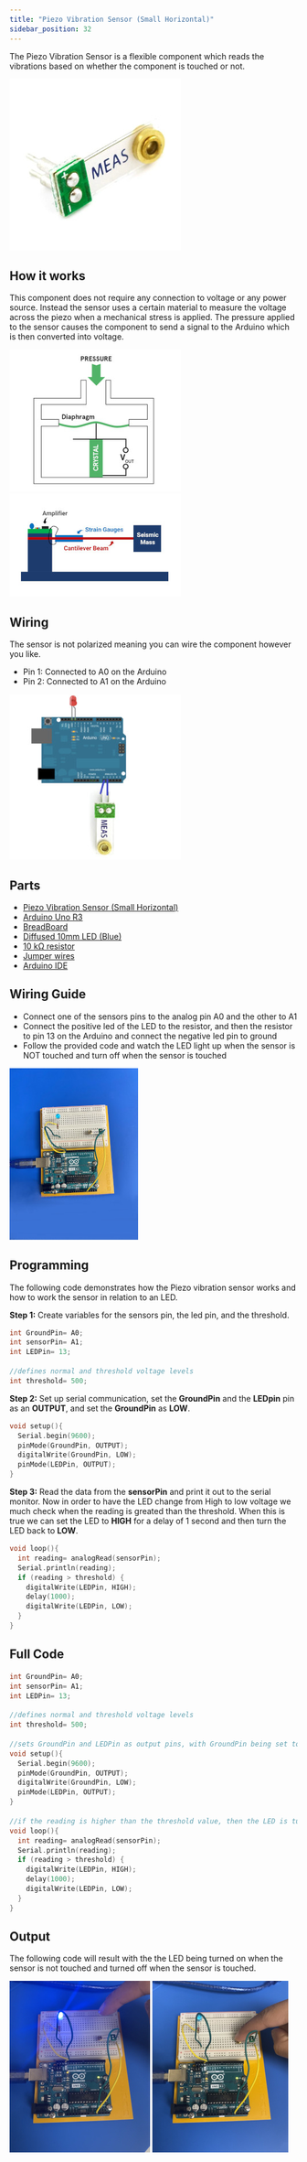 ```yaml
---
title: "Piezo Vibration Sensor (Small Horizontal)"
sidebar_position: 32
---
```


The Piezo Vibration Sensor is a flexible component which reads the vibrations based on whether the component is touched or not. 

![](/img/docs/product_guide/1012(1).jpg)

## How it works
This component does not require any connection to voltage or any power source. Instead the sensor uses a certain material to measure the voltage across the piezo when a mechanical stress is applied. The pressure applied to the sensor causes the component to send a signal to the Arduino which is then converted into voltage.

![](/img/docs/product_guide/1012(2).jpg) ![](/img/docs/product_guide/1012(3).jpg)

## Wiring
The sensor is not polarized meaning you can wire the component however you like. 

* Pin 1: Connected to A0 on the Arduino 
* Pin 2: Connected to A1 on the Arduino


![](/img/docs/product_guide/1012(4).jpg) 

## Parts
* [Piezo Vibration Sensor (Small Horizontal)](https://www.canadarobotix.com/products/1012)
* [Arduino Uno R3](https://www.canadarobotix.com/products/60)
* [BreadBoard](https://www.canadarobotix.com/products/223)
* [Diffused 10mm LED (Blue)](https://www.canadarobotix.com/products/1956)
* [10 kΩ resistor](https://www.canadarobotix.com/products/1770)
* [Jumper wires](https://www.canadarobotix.com/products/922)
* [Arduino IDE](https://www.arduino.cc/en/software)


## Wiring Guide 

* Connect one of the sensors pins to the analog pin A0 and the other to A1
* Connect the positive led of the LED to the resistor, and then the resistor to pin 13 on the Arduino and connect the           negative led pin to ground
* Follow the provided code and watch the LED light up when the sensor is NOT touched and turn off when the sensor is touched


![](/img/docs/product_guide/1012(5).jpg)


## Programming
<!-- ![](/img/docs/product_guide/2290(4).jpg) -->

The following code demonstrates how the Piezo vibration sensor works and how to work the sensor in relation to an LED.

**Step 1:** Create variables for the sensors pin, the led pin, and the threshold.

```c
int GroundPin= A0;
int sensorPin= A1;
int LEDPin= 13;

//defines normal and threshold voltage levels
int threshold= 500;
```

**Step 2:** Set up serial communication, set the **GroundPin** and the **LEDpin** pin as an **OUTPUT**, and set the **GroundPin** as **LOW**. 

```c
void setup(){
  Serial.begin(9600);
  pinMode(GroundPin, OUTPUT);
  digitalWrite(GroundPin, LOW);
  pinMode(LEDPin, OUTPUT);
}
```

**Step 3:** Read the data from the **sensorPin** and print it out to the serial monitor. Now in order to have the LED change from High to low voltage we much check when the reading is greated than the threshold. When this is true we can set the LED to **HIGH** for a delay of 1 second and then turn the LED back to **LOW**. 

```c
void loop(){
  int reading= analogRead(sensorPin);
  Serial.println(reading);
  if (reading > threshold) {
    digitalWrite(LEDPin, HIGH);
    delay(1000);
    digitalWrite(LEDPin, LOW);
  }
}
```

## Full Code

```c
int GroundPin= A0;
int sensorPin= A1;
int LEDPin= 13;

//defines normal and threshold voltage levels
int threshold= 500;

//sets GroundPin and LEDPin as output pins, with GroundPin being set to LOW
void setup(){
  Serial.begin(9600);
  pinMode(GroundPin, OUTPUT);
  digitalWrite(GroundPin, LOW);
  pinMode(LEDPin, OUTPUT);
}

//if the reading is higher than the threshold value, then the LED is turned on
void loop(){
  int reading= analogRead(sensorPin);
  Serial.println(reading);
  if (reading > threshold) {
    digitalWrite(LEDPin, HIGH);
    delay(1000);
    digitalWrite(LEDPin, LOW);
  }
}
```

## Output
The following code will result with the the LED being turned on when the sensor is not touched and turned off when the sensor is touched.

![](/img/docs/product_guide/1012(6).jpg) ![](/img/docs/product_guide/1012(7).jpg)

<!-- ![](/img/docs/product_guide/1072_01.gif)
![](/img/docs/product_guide/1072_04.png) -->
